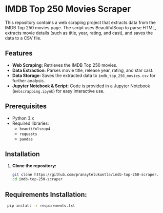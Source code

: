 # IMDB Top 250 Movies Scraper

This repository contains a web scraping project that extracts data from the IMDB Top 250 movies page. The script uses BeautifulSoup to parse HTML, extracts movie details (such as title, year, rating, and cast), and saves the data to a CSV file.

## Features

- **Web Scraping:** Retrieves the IMDB Top 250 movies.
- **Data Extraction:** Parses movie title, release year, rating, and star cast.
- **Data Storage:** Saves the extracted data to `imdb_top_250_movies.csv` for further analysis.
- **Jupyter Notebook & Script:** Code is provided in a Jupyter Notebook (`Webscrapping.ipynb`) for easy interactive use.

## Prerequisites

- Python 3.x
- Required libraries:
  - `beautifulsoup4`
  - `requests`
  - `pandas`

## Installation

1. **Clone the repository:**

   ```bash
   git clone https://github.com/pranaytelukuntla/imdb-top-250-scraper.git
   cd imdb-top-250-scraper
   
## Requirements Installation:

  ```bash
   pip install -r requirements.txt

